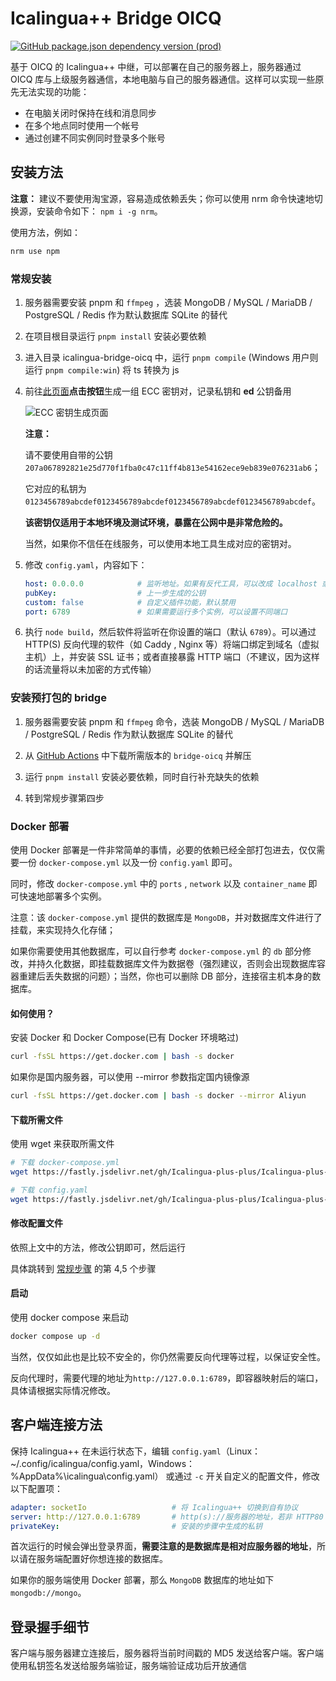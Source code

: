 # Icalingua++ Bridge OICQ

[![GitHub package.json dependency version (prod)](https://img.shields.io/github/package-json/dependency-version/Icalingua-plus-plus/Icalingua-plus-plus/oicq-icalingua-plus-plus?filename=icalingua-bridge-oicq%2Fpackage.json)](https://github.com/takayama-lily/oicq)

基于 OICQ 的 Icalingua++ 中继，可以部署在自己的服务器上，服务器通过 OICQ 库与上级服务器通信，本地电脑与自己的服务器通信。这样可以实现一些原先无法实现的功能：

- 在电脑关闭时保持在线和消息同步
- 在多个地点同时使用一个帐号
- 通过创建不同实例同时登录多个账号

## 安装方法

**注意：**
建议不要使用淘宝源，容易造成依赖丢失；你可以使用 nrm 命令快速地切换源，安装命令如下： `npm i -g nrm`。

使用方法，例如：

```bash
nrm use npm
```

### 常规安装

1. 服务器需要安装 pnpm 和 `ffmpeg` ，选装 MongoDB / MySQL / MariaDB / PostgreSQL / Redis 作为默认数据库 SQLite 的替代

2. 在项目根目录运行 `pnpm install` 安装必要依赖

3. 进入目录 icalingua-bridge-oicq 中，运行 `pnpm compile` (Windows 用户则运行 `pnpm compile:win`) 将 ts 转换为 js

4. 前往[此页面](https://paulmillr.com/ecc/)**点击按钮**生成一组 ECC 密钥对，记录私钥和 **ed** 公钥备用

    ![ECC 密钥生成页面](https://user-images.githubusercontent.com/72498396/197397311-e07fe4fe-e1f2-4649-87c6-83917a21f88b.png)

    **注意：**

    请不要使用自带的公钥 `207a067892821e25d770f1fba0c47c11ff4b813e54162ece9eb839e076231ab6`；

    它对应的私钥为 `0123456789abcdef0123456789abcdef0123456789abcdef0123456789abcdef`。

    **该密钥仅适用于本地环境及测试环境，暴露在公网中是非常危险的。**

    当然，如果你不信任在线服务，可以使用本地工具生成对应的密钥对。

5. 修改 `config.yaml`，内容如下：

    ```yaml
    host: 0.0.0.0          	 # 监听地址。如果有反代工具，可以改成 localhost 或者 127.0.0.1
    pubKey:					 # 上一步生成的公钥
    custom: false 			 # 自定义插件功能，默认禁用
    port: 6789 				 # 如果需要运行多个实例，可以设置不同端口
    ```

6. 执行 `node build`，然后软件将监听在你设置的端口（默认 `6789`）。可以通过 HTTP(S) 反向代理的软件（如 Caddy , Nginx 等）将端口绑定到域名（虚拟主机）上，并安装 SSL 证书；或者直接暴露 HTTP 端口（不建议，因为这样的话流量将以未加密的方式传输）

### 安装预打包的 bridge

1. 服务器需要安装 pnpm 和 `ffmpeg` 命令，选装 MongoDB / MySQL / MariaDB / PostgreSQL / Redis 作为默认数据库 SQLite 的替代

2. 从 [GitHub Actions](https://github.com/Icalingua-plus-plus/Icalingua-plus-plus/actions) 中下载所需版本的 `bridge-oicq` 并解压

3. 运行 `pnpm install` 安装必要依赖，同时自行补充缺失的依赖

4. 转到常规步骤第四步

### Docker 部署

使用 Docker 部署是一件非常简单的事情，必要的依赖已经全部打包进去，仅仅需要一份 `docker-compose.yml` 以及一份 `config.yaml` 即可。

同时，修改 `docker-compose.yml` 中的 `ports` , `network` 以及 `container_name` 即可快速地部署多个实例。

注意：该 `docker-compose.yml` 提供的数据库是 `MongoDB`，并对数据库文件进行了挂载，来实现持久化存储；

如果你需要使用其他数据库，可以自行参考 `docker-compose.yml` 的 `db` 部分修改，并持久化数据，即挂载数据库文件为数据卷（强烈建议，否则会出现数据库容器重建后丢失数据的问题）；当然，你也可以删除 DB 部分，连接宿主机本身的数据库。

#### 如何使用？

安装 Docker 和 Docker Compose(已有 Docker 环境略过)

```bash
curl -fsSL https://get.docker.com | bash -s docker
```
如果你是国内服务器，可以使用 --mirror 参数指定国内镜像源

```bash
curl -fsSL https://get.docker.com | bash -s docker --mirror Aliyun
```

#### 下载所需文件

使用 wget 来获取所需文件

```bash
# 下载 docker-compose.yml
wget https://fastly.jsdelivr.net/gh/Icalingua-plus-plus/Icalingua-plus-plus@develop/icalingua-bridge-oicq/docker-compose.yml

# 下载 config.yaml
wget https://fastly.jsdelivr.net/gh/Icalingua-plus-plus/Icalingua-plus-plus@develop/icalingua-bridge-oicq/config.yaml
```

#### 修改配置文件

依照上文中的方法，修改公钥即可，然后运行

具体跳转到 [常规步骤](#常规步骤) 的第 4,5 个步骤

#### 启动

使用 docker compose 来启动

```bash
docker compose up -d
```
当然，仅仅如此也是比较不安全的，你仍然需要反向代理等过程，以保证安全性。

反向代理时，需要代理的地址为`http://127.0.0.1:6789`，即容器映射后的端口，具体请根据实际情况修改。

## 客户端连接方法

保持 Icalingua++ 在未运行状态下，编辑 `config.yaml`（Linux：~/.config/icalingua/config.yaml，Windows：%AppData%\icalingua\config.yaml） 或通过 `-c` 开关自定义的配置文件，修改以下配置项：

```yaml
adapter: socketIo 					# 将 Icalingua++ 切换到自有协议
server: http://127.0.0.1:6789		# http(s)://服务器的地址，若非 HTTP80 或 HTTPS443 需要:端口号
privateKey: 						# 安装的步骤中生成的私钥
```

首次运行的时候会弹出登录界面，**需要注意的是数据库是相对应服务器的地址**，所以请在服务端配置好你想连接的数据库。

如果你的服务端使用 Docker 部署，那么 `MongoDB` 数据库的地址如下 `mongodb://mongo`。

## 登录握手细节

客户端与服务器建立连接后，服务器将当前时间戳的 MD5 发送给客户端。客户端使用私钥签名发送给服务端验证，服务端验证成功后开放通信
